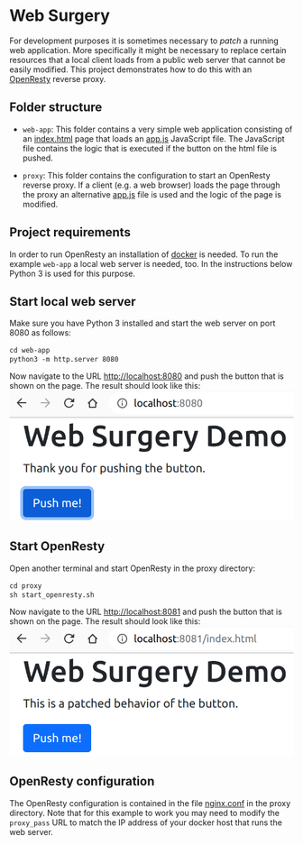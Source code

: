 # Web Surgery
For development purposes it is sometimes necessary to _patch_ a running web application.
More specifically it might be necessary to replace certain resources
that a local client loads from a public web server that cannot be easily modified.
This project demonstrates how to do this with an 
[OpenResty](https://openresty.org/) reverse proxy.

## Folder structure
* `web-app`: 
This folder contains a very simple web application consisting of an
[index.html](web-app/index.html) page that loads an
[app.js](web-app/app.js) JavaScript file.
The JavaScript file contains the logic that is executed
if the button on the html file is pushed.

* `proxy`:
This folder contains the configuration to start an OpenResty reverse proxy.
If a client (e.g. a web browser) loads the page through the proxy an alternative
[app.js](proxy/app.js) file is used and the logic of the page is modified.

## Project requirements
In order to run OpenResty an installation of 
[docker](https://www.docker.com) is needed.
To run the example `web-app` a local web server is needed, too.
In the instructions below Python 3 is used for this purpose.

## Start local web server
Make sure you have Python 3 installed and start the web server on port 8080 as follows:
```
cd web-app
python3 -m http.server 8080
```
Now navigate to the URL [http://localhost:8080](http://localhost:8080) and push
the button that is shown on the page. The result should look like this:
![](docs/original-app.png)


## Start OpenResty
Open another terminal and start OpenResty in the proxy directory:
```
cd proxy
sh start_openresty.sh
```
Now navigate to the URL [http://localhost:8081](http://localhost:8081) and push
the button that is shown on the page. The result should look like this:
![](docs/patched-app.png)

## OpenResty configuration
The OpenResty configuration is contained in the file 
[nginx.conf](proxy/nginx.conf) in the proxy directory.
Note that for this example to work you may need to modify the `proxy_pass` URL
to match the IP address of your docker host that runs the web server.
